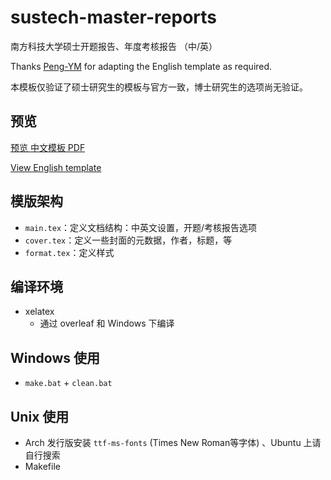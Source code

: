 # sustech-master-reports

南方科技大学硕士开题报告、年度考核报告 （中/英）

Thanks [Peng-YM](https://github.com/Peng-YM) for adapting the English template as required.

本模板仅验证了硕士研究生的模板与官方一致，博士研究生的选项尚无验证。

## 预览

[预览 中文模板 PDF](./main-cn.pdf)

[View English template](./main-en.pdf)

## 模版架构

- `main.tex`：定义文档结构：中英文设置，开题/考核报告选项
- `cover.tex`：定义一些封面的元数据，作者，标题，等
- `format.tex`：定义样式

## 编译环境

* xelatex
  * 通过 overleaf 和 Windows 下编译

## Windows 使用

* `make.bat` + `clean.bat`

## Unix 使用

* Arch 发行版安装 `ttf-ms-fonts` (Times New Roman等字体) 、Ubuntu 上请自行搜索
* Makefile
